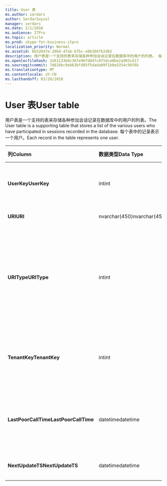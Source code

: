 ```yaml
---
title: User 表
ms.author: serdars
author: SerdarSoysal
manager: serdars
ms.date: 2/1/2018
ms.audience: ITPro
ms.topic: article
ms.prod: skype-for-business-itpro
localization_priority: Normal
ms.assetid: 6b52047e-286d-47ab-b7bc-a9b266f62d82
description: 用户表是一个支持的表来存储各种参加会话记录在数据库中的用户的列表。 每个表中的记录表示一个用户。
ms.openlocfilehash: 3261133b8c36fe96fd847c075dce0be2a903c417
ms.sourcegitcommit: 7d819bc9eb63bfd85f5dada09f1b8e5354c56f6b
ms.translationtype: MT
ms.contentlocale: zh-CN
ms.lasthandoff: 03/28/2018
---
```

# <a name="user-table"></a><span data-ttu-id="0a934-104">User 表</span><span class="sxs-lookup"><span data-stu-id="0a934-104">User table</span></span>
 
<span data-ttu-id="0a934-105">用户表是一个支持的表来存储各种参加会话记录在数据库中的用户的列表。</span><span class="sxs-lookup"><span data-stu-id="0a934-105">The User table is a supporting table that stores a list of the various users who have participated in sessions recorded in the database.</span></span> <span data-ttu-id="0a934-106">每个表中的记录表示一个用户。</span><span class="sxs-lookup"><span data-stu-id="0a934-106">Each record in the table represents one user.</span></span>
  
|<span data-ttu-id="0a934-107">**列**</span><span class="sxs-lookup"><span data-stu-id="0a934-107">**Column**</span></span>|<span data-ttu-id="0a934-108">**数据类型**</span><span class="sxs-lookup"><span data-stu-id="0a934-108">**Data Type**</span></span>|<span data-ttu-id="0a934-109">**键/索引**</span><span class="sxs-lookup"><span data-stu-id="0a934-109">**Key/Index**</span></span>|<span data-ttu-id="0a934-110">**详细信息**</span><span class="sxs-lookup"><span data-stu-id="0a934-110">**Details**</span></span>|
|:-----|:-----|:-----|:-----|
|<span data-ttu-id="0a934-111">**UserKey**</span><span class="sxs-lookup"><span data-stu-id="0a934-111">**UserKey**</span></span> <br/> |<span data-ttu-id="0a934-112">int</span><span class="sxs-lookup"><span data-stu-id="0a934-112">int</span></span>  <br/> |<span data-ttu-id="0a934-113">Primary</span><span class="sxs-lookup"><span data-stu-id="0a934-113">Primary</span></span>  <br/> |<span data-ttu-id="0a934-114">识别该用户的唯一号码。</span><span class="sxs-lookup"><span data-stu-id="0a934-114">Unique number identifying this user.</span></span>  <br/> |
|<span data-ttu-id="0a934-115">**URI**</span><span class="sxs-lookup"><span data-stu-id="0a934-115">**URI**</span></span> <br/> |<span data-ttu-id="0a934-116">nvarchar(450)</span><span class="sxs-lookup"><span data-stu-id="0a934-116">nvarchar(450)</span></span>  <br/> |<span data-ttu-id="0a934-117">唯一</span><span class="sxs-lookup"><span data-stu-id="0a934-117">Unique</span></span>  <br/> |<span data-ttu-id="0a934-118">URI 字符串。</span><span class="sxs-lookup"><span data-stu-id="0a934-118">URI string.</span></span>  <br/> |
|<span data-ttu-id="0a934-119">**URIType**</span><span class="sxs-lookup"><span data-stu-id="0a934-119">**URIType**</span></span> <br/> |<span data-ttu-id="0a934-120">int</span><span class="sxs-lookup"><span data-stu-id="0a934-120">int</span></span>  <br/> ||<span data-ttu-id="0a934-121">1 是 URI 类型未知。</span><span class="sxs-lookup"><span data-stu-id="0a934-121">1 is unknown URI type.</span></span>  <br/> <span data-ttu-id="0a934-122">2 是用户的 URI。</span><span class="sxs-lookup"><span data-stu-id="0a934-122">2 is user URI.</span></span>  <br/> <span data-ttu-id="0a934-123">4 是 URI 的会议。</span><span class="sxs-lookup"><span data-stu-id="0a934-123">4 is conference URI.</span></span>  <br/> <span data-ttu-id="0a934-124">8 是电话 URI。</span><span class="sxs-lookup"><span data-stu-id="0a934-124">8 is phone URI.</span></span>  <br/> |
|<span data-ttu-id="0a934-125">**TenantKey**</span><span class="sxs-lookup"><span data-stu-id="0a934-125">**TenantKey**</span></span> <br/> |<span data-ttu-id="0a934-126">int</span><span class="sxs-lookup"><span data-stu-id="0a934-126">int</span></span>  <br/> |<span data-ttu-id="0a934-127">外</span><span class="sxs-lookup"><span data-stu-id="0a934-127">Foreign</span></span>  <br/> |<span data-ttu-id="0a934-128">客户端的用户，从租户表引用。</span><span class="sxs-lookup"><span data-stu-id="0a934-128">Tenant of the user, referenced from tenant table.</span></span>  <br/> |
|<span data-ttu-id="0a934-129">**LastPoorCallTime**</span><span class="sxs-lookup"><span data-stu-id="0a934-129">**LastPoorCallTime**</span></span> <br/> |<span data-ttu-id="0a934-130">datetime</span><span class="sxs-lookup"><span data-stu-id="0a934-130">datetime</span></span>  <br/> ||<span data-ttu-id="0a934-131">最新时间戳时用户有较差的音频呼叫。</span><span class="sxs-lookup"><span data-stu-id="0a934-131">Latest time stamp when the user had a poor audio call.</span></span>  <br/> |
|<span data-ttu-id="0a934-132">**NextUpdateTS**</span><span class="sxs-lookup"><span data-stu-id="0a934-132">**NextUpdateTS**</span></span> <br/> |<span data-ttu-id="0a934-133">datetime</span><span class="sxs-lookup"><span data-stu-id="0a934-133">datetime</span></span>  <br/> ||<span data-ttu-id="0a934-134">仅供内部使用。</span><span class="sxs-lookup"><span data-stu-id="0a934-134">For internal use only.</span></span>  <br/> |
   

